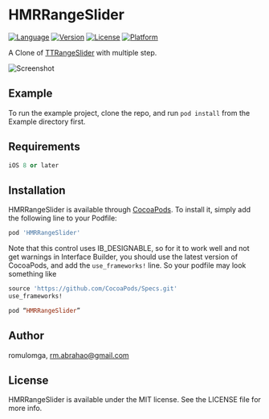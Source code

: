 # HMRRangeSlider

[![Language](https://img.shields.io/badge/language-objc-blue.svg)](https://developer.apple.com)
[![Version](https://img.shields.io/cocoapods/v/HMRRangeSlider.svg?style=flat)](https://cocoapods.org/pods/HMRRangeSlider)
[![License](https://img.shields.io/packagist/l/doctrine/orm.svg)](https://cocoapods.org/pods/HMRRangeSlider)
[![Platform](https://img.shields.io/cocoapods/p/HMRRangeSlider.svg?style=flat)](https://cocoapods.org/pods/HMRRangeSlider)

A Clone of [TTRangeSlider](https://github.com/TomThorpe/TTRangeSlider) with multiple step.

![Screenshot](https://github.com/TomThorpe/TTRangeSlider/blob/master/Example/TTRangeSlider.gif)

## Example

To run the example project, clone the repo, and run `pod install` from the Example directory first.

## Requirements

```ruby
iOS 8 or later
```

## Installation

HMRRangeSlider is available through [CocoaPods](https://cocoapods.org). To install
it, simply add the following line to your Podfile:

```ruby
pod 'HMRRangeSlider'
```

Note that this control uses IB_DESIGNABLE, so for it to work well and not get warnings in Interface Builder, you should use the latest version of CocoaPods, and add the `use_frameworks!` line. So your podfile may look something like

```ruby
source 'https://github.com/CocoaPods/Specs.git'
use_frameworks!

pod “HMRRangeSlider”
```

## Author

romulomga, rm.abrahao@gmail.com

## License

HMRRangeSlider is available under the MIT license. See the LICENSE file for more info.
